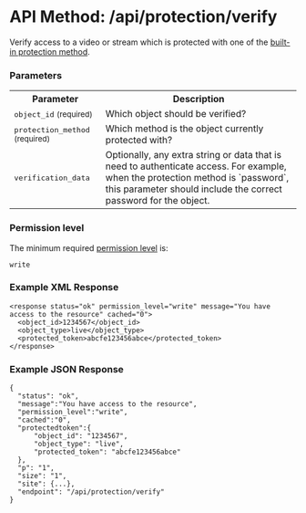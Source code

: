 # API Method: /api/protection/verify

Verify access to a video or stream which is protected with one of the [built-in protection method](protection).

### Parameters

<table class="pretty">
  <tr><th>Parameter</th><th>Description</th></tr>
  <tr><td><tt>object_id</tt> <small>(required)</small></td><td>Which object should be verified?</td></tr>
  <tr><td><tt>protection_method</tt> <small>(required)</small></td><td>Which method is the object currently protected with?</td></tr>
  <tr><td><tt>verification_data</tt></td><td>Optionally, any extra string or data that is need to authenticate access. For example, when the protection method is `password`, this parameter should include the correct password for the object.</td></tr>
</table>

### Permission level 

The minimum required [permission level](index#permission-level) is:

    write

### Example XML Response

    <response status="ok" permission_level="write" message="You have access to the resource" cached="0">
      <object_id>1234567</object_id>
      <object_type>live</object_type>
      <protected_token>abcfe123456abce</protected_token>
    </response>

### Example JSON Response

    {
      "status": "ok", 
      "message":"You have access to the resource",
      "permission_level":"write",
      "cached":"0",
      "protectedtoken":{
          "object_id": "1234567", 
          "object_type": "live", 
          "protected_token": "abcfe123456abce"
      },
      "p": "1",
      "size": "1",
      "site": {...},
      "endpoint": "/api/protection/verify"
    }
